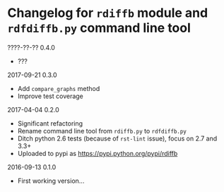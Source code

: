 # Changelog for `rdiffb` module and `rdfdiffb.py` command line tool

????-??-?? 0.4.0

  * ???

2017-09-21 0.3.0

  * Add `compare_graphs` method
  * Improve test coverage

2017-04-04 0.2.0

  * Significant refactoring
  * Rename command line tool from `rdiffb.py` to `rdfdiffb.py`
  * Ditch python 2.6 tests (because of `rst-lint` issue), focus on 2.7 and 3.3+
  * Uploaded to pypi as <https://pypi.python.org/pypi/rdiffb>

2016-09-13 0.1.0

  * First working version...
